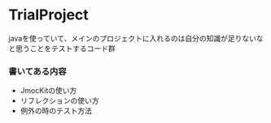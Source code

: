 # TrialProject
javaを使っていて、メインのプロジェクトに入れるのは自分の知識が足りないなと思うことをテストするコード群

### 書いてある内容
- JmocKitの使い方
- リフレクションの使い方
- 例外の時のテスト方法
